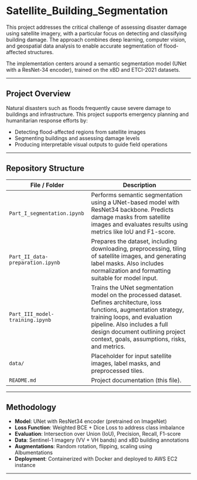 # Satellite_Building_Segmentation

This project addresses the critical challenge of assessing disaster damage using satellite imagery, with a particular focus on detecting and classifying building damage. The approach combines deep learning, computer vision, and geospatial data analysis to enable accurate segmentation of flood-affected structures.

The implementation centers around a semantic segmentation model (UNet with a ResNet-34 encoder), trained on the xBD and ETCI-2021 datasets.

---

## Project Overview

Natural disasters such as floods frequently cause severe damage to buildings and infrastructure. This project supports emergency planning and humanitarian response efforts by:

- Detecting flood-affected regions from satellite images
- Segmenting buildings and assessing damage levels
- Producing interpretable visual outputs to guide field operations

---

## Repository Structure

| File / Folder                      | Description |
|-----------------------------------|-------------|
| `Part_I_segmentation.ipynb`       | Performs semantic segmentation using a UNet-based model with ResNet34 backbone. Predicts damage masks from satellite images and evaluates results using metrics like IoU and F1-score. |
| `Part_II_data-preparation.ipynb`  | Prepares the dataset, including downloading, preprocessing, tiling of satellite images, and generating label masks. Also includes normalization and formatting suitable for model input. |
| `Part_III_model-training.ipynb`   | Trains the UNet segmentation model on the processed dataset. Defines architecture, loss functions, augmentation strategy, training loops, and evaluation pipeline. Also includes a full design document outlining project context, goals, assumptions, risks, and metrics. |
| `data/`                           | Placeholder for input satellite images, label masks, and preprocessed tiles. |
| `README.md`                       | Project documentation (this file). |

---

## Methodology

- **Model**: UNet with ResNet34 encoder (pretrained on ImageNet)
- **Loss Function**: Weighted BCE + Dice Loss to address class imbalance
- **Evaluation**: Intersection over Union (IoU), Precision, Recall, F1-score
- **Data**: Sentinel-1 imagery (VV + VH bands) and xBD building annotations
- **Augmentations**: Random rotation, flipping, scaling using Albumentations
- **Deployment**: Containerized with Docker and deployed to AWS EC2 instance

---
